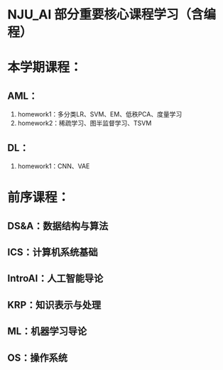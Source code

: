 # NJU_AI 部分重要核心课程学习（含编程）
# 本学期课程：
## AML：
1. homework1：多分类LR、SVM、EM、低秩PCA、度量学习
2. homework2：稀疏学习、图半监督学习、TSVM

## DL：
1. homework1：CNN、VAE


# 前序课程：
## DS&A：数据结构与算法
## ICS：计算机系统基础
## IntroAI：人工智能导论
## KRP：知识表示与处理
## ML：机器学习导论
## OS：操作系统

